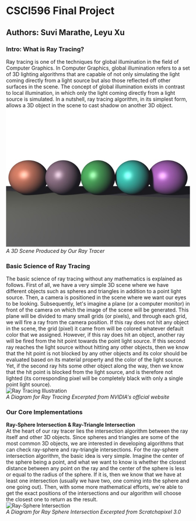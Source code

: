 # CSCI596 Final Project

## Authors: Suvi Marathe, Leyu Xu

### Intro: What is Ray Tracing?
Ray tracing is one of the techniques for global illumination in the field of Computer Graphics. In Computer Graphics, global illumination refers to a set of 3D lighting algorithms 
that are capable of not only simulating the light coming directly from a light source but also those reflected off other surfaces in the scene. The concept of global illumination 
exists in contrast to local illumination, in which only the light coming directly from a light source is simulated. In a nutshell, ray tracing algorithm, in its simplest form, allows 
a 3D object in the scene to cast shadow on another 3D object.  
![Global Illumination](readme_images/soft_shadow.jpeg)  
*A 3D Scene Produced by Our Ray Tracer*

### Basic Science of Ray Tracing
The basic science of ray tracing without any mathematics is explained as follows. First of all, we have a very simple 3D scene where we have different objects such as spheres and triangles 
in addition to a point light source. Then, a camera is positioned in the scene where we want our eyes to be looking. Subsequently, let's imagine a plane (or a computer monitor) in front 
of the camera on which the image of the scene will be generated. This plane will be divided to many small grids (or pixels), and through each grid, we will fire a ray from the camera position. 
If this ray does not hit any object in the scene, the grid (pixel) it came from will be colored whatever default color that we assigned. However, if this ray does hit an object, another ray will 
be fired from the hit point towards the point light source. If this second ray reaches the light source without hitting any other objects, then we know that the hit point is not blocked by any 
other objects and its color should be evaluated based on its material property and the color of the light source. Yet, if the second ray hits some other object along the way, then we know that 
the hit point is blocked from the light source, and is therefore not lighted (its corresponding pixel will be completely black with only a single point light source).  
![Ray Tracing Illustration](https://d29g4g2dyqv443.cloudfront.net/sites/default/files/pictures/2018/RayTracing/ray-tracing-image-1.jpg)  
*A Diagram for Ray Tracing Excerpted from NVIDIA's official website*  

### Our Core Implementations
**Ray-Sphere Intersection & Ray-Triangle Intersection**  
At the heart of our ray tracer lies the intersection algorithm between the ray itself and other 3D objects. Since spheres and triangles are some of the most common 3D objects, we are interested in 
developing algorithms that can check ray-sphere and ray-triangle intersections. For the ray-sphere intersection algorithm, the basic idea is very simple. Imagine the center of the sphere being 
a point, and what we want to know is whether the closest distance between any point on the ray and the center of the sphere is less or equal to the radius of the sphere. If it is, then we know that we 
have at least one intersection (usually we have two, one coming into the sphere and one going out). Then, with some more mathematical efforts, we're able to get the exact positions of the intersections 
and our algorithm will choose the closest one to return as the result.  
![Ray-Sphere Intersection](https://www.scratchapixel.com/images/ray-simple-shapes/rayspherecases.png?)  
*A Diagram for Ray Sphere Intersection Excerpted from Scratchapixel 3.0*  

